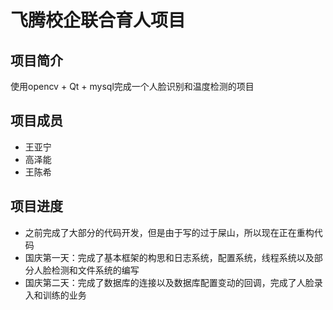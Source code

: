 # 飞腾校企联合育人项目
## 项目简介
使用opencv + Qt + mysql完成一个人脸识别和温度检测的项目
## 项目成员
- 王亚宁
- 高泽能
- 王陈希
## 项目进度
- 之前完成了大部分的代码开发，但是由于写的过于屎山，所以现在正在重构代码
- 国庆第一天：完成了基本框架的构思和日志系统，配置系统，线程系统以及部分人脸检测和文件系统的编写
- 国庆第二天：完成了数据库的连接以及数据库配置变动的回调，完成了人脸录入和训练的业务